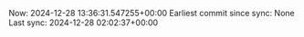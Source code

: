 Now: 2024-12-28 13:36:31.547255+00:00 Earliest commit since sync: None Last sync: 2024-12-28 02:02:37+00:00
